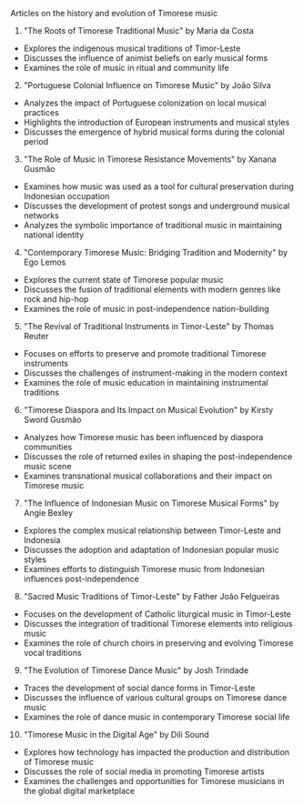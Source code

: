 Articles on the history and evolution of Timorese music

1. "The Roots of Timorese Traditional Music" by Maria da Costa
- Explores the indigenous musical traditions of Timor-Leste
- Discusses the influence of animist beliefs on early musical forms
- Examines the role of music in ritual and community life

2. "Portuguese Colonial Influence on Timorese Music" by João Silva
- Analyzes the impact of Portuguese colonization on local musical practices
- Highlights the introduction of European instruments and musical styles
- Discusses the emergence of hybrid musical forms during the colonial period

3. "The Role of Music in Timorese Resistance Movements" by Xanana Gusmão
- Examines how music was used as a tool for cultural preservation during Indonesian occupation
- Discusses the development of protest songs and underground musical networks
- Analyzes the symbolic importance of traditional music in maintaining national identity

4. "Contemporary Timorese Music: Bridging Tradition and Modernity" by Ego Lemos
- Explores the current state of Timorese popular music
- Discusses the fusion of traditional elements with modern genres like rock and hip-hop
- Examines the role of music in post-independence nation-building

5. "The Revival of Traditional Instruments in Timor-Leste" by Thomas Reuter
- Focuses on efforts to preserve and promote traditional Timorese instruments
- Discusses the challenges of instrument-making in the modern context
- Examines the role of music education in maintaining instrumental traditions

6. "Timorese Diaspora and Its Impact on Musical Evolution" by Kirsty Sword Gusmão
- Analyzes how Timorese music has been influenced by diaspora communities
- Discusses the role of returned exiles in shaping the post-independence music scene
- Examines transnational musical collaborations and their impact on Timorese music

7. "The Influence of Indonesian Music on Timorese Musical Forms" by Angie Bexley
- Explores the complex musical relationship between Timor-Leste and Indonesia
- Discusses the adoption and adaptation of Indonesian popular music styles
- Examines efforts to distinguish Timorese music from Indonesian influences post-independence

8. "Sacred Music Traditions of Timor-Leste" by Father João Felgueiras
- Focuses on the development of Catholic liturgical music in Timor-Leste
- Discusses the integration of traditional Timorese elements into religious music
- Examines the role of church choirs in preserving and evolving Timorese vocal traditions

9. "The Evolution of Timorese Dance Music" by Josh Trindade
- Traces the development of social dance forms in Timor-Leste
- Discusses the influence of various cultural groups on Timorese dance music
- Examines the role of dance music in contemporary Timorese social life

10. "Timorese Music in the Digital Age" by Dili Sound
- Explores how technology has impacted the production and distribution of Timorese music
- Discusses the role of social media in promoting Timorese artists
- Examines the challenges and opportunities for Timorese musicians in the global digital marketplace